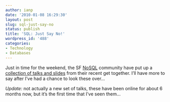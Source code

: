 ```yaml
---
author: ianp
date: '2010-01-08 16:29:30'
layout: post
slug: sql-just-say-no
status: publish
title: 'SQL: Just Say No!'
wordpress_id: '488'
categories:
- Technology
- Databases
---
```


Just in time for the weekend, the SF [NoSQL][01] community have put up a [collection of talks and slides][02] from their recent get together. I’ll have more to say after I’ve had a chance to look these over…

*Update:* not actually a new set of talks, these have been online for about 6 months now, but it’s the first time that I’ve seen them…

[01]: http://en.wikipedia.org/wiki/NoSQL
[02]: http://blog.oskarsson.nu/2009/06/nosql-debrief.html

